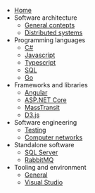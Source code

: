 * [Home](/)
* Software architecture
    * [General contepts](/architecture/general-concepts)
    * [Distributed systems](/architecture/distributed-systems)
* Programming languages
    * [C#](/languages/csharp)
    * [Javascript](/languages/javascript)
    * [Typescript](/languages/typescript)
    * [SQL](/languages/sql)
    * [Go](/languages/go)
* Frameworks and libraries
    * [Angular](/frameworks-and-libraries/angular)
    * [ASP.NET Core](/frameworks-and-libraries/aspnet-core)
    * [MassTransit](/frameworks-and-libraries/masstransit)
    * [D3.js](/frameworks-and-libraries/d3js)
* Software engineering
    * [Testing](/engineering/testing)
    * [Computer networks](/engineering/computer-networks)
* Standalone software
    * [SQL Server](standalone-software/sql-server)
    * [RabbitMQ](standalone-software/rabbitmq)
* Tooling and environment
    * [General](/tooling/general)
    * [Visual Studio](/tooling/visual-studio)